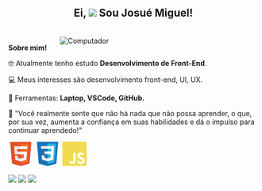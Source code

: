 <div align = "center">

##  Ei, <img src = "https://raw.githubusercontent.com/iampavangandhi/iampavangandhi/master/gifs/Hi.gif" width = "30px"> Sou Josué Miguel! </h2>

<br />
</div>

<img src="https://camo.githubusercontent.com/7b74c6396b4fe40895b2d3da58b95e97abbd2e15c5ef58be30e954fc1b059da8/68747470733a2f2f692e696d6775722e636f6d2f384d75705a48592e676966" min-width="400px" max-width="400px" width="400px" align="right" alt="Computador">

**Sobre mim!**
<p align="left"> 
  🤓 Atualmente tenho estudo <strong>Desenvolvimento de Front-End</strong>.
</p>

<p align="left"> 
 💻 Meus interesses são desenvolvimento front-end, UI, UX.
</p>

<p align="left">
  💼 Ferramentas: <strong>Laptop, VSCode, GitHub.</strong>
</p>

<p align="left">
  💬 "Você realmente sente que não há nada que não possa aprender, o que, por sua vez, aumenta a confiança em suas habilidades e dá o impulso para continuar aprendedo!"
</p>


<div style="display: inline_block">
  <img align="center" alt="JoCode-HTML" height="50" width="50" src="https://raw.githubusercontent.com/devicons/devicon/master/icons/html5/html5-original.svg">
  <img align="center" alt="JoCode-CSS" height="50" width="50" src="https://raw.githubusercontent.com/devicons/devicon/master/icons/css3/css3-original.svg">
  <img align="center" alt="JoCode-Js" height="50" width="50" src="https://raw.githubusercontent.com/devicons/devicon/master/icons/javascript/javascript-plain.svg">
</div>


<br>


<div> 
  <a href="https://instagram.com/josue_blessed/" target="_blank"><img src="https://img.shields.io/badge/-Instagram-%23E4405F?style=for-the-badge&logo=instagram&logoColor=white" target="_blank"></a> 
  <a href = "mailto:josue092817@gmail.com"><img src="https://img.shields.io/badge/-Gmail-%23333?style=for-the-badge&logo=gmail&logoColor=white" target="_blank"></a>
  <a href="https://www.linkedin.com/in/josu%C3%A9-miguel-0b06b9214/" target="_blank"><img src="https://img.shields.io/badge/-LinkedIn-%230077B5?style=for-the-badge&logo=linkedin&logoColor=white" target="_blank"></a> 
 
</div>
